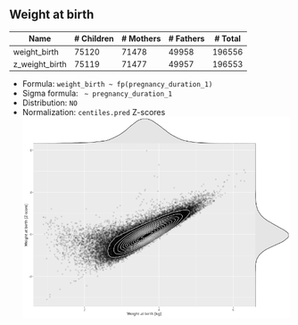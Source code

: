 ## Weight at birth

| Name | # Children | # Mothers | # Fathers | # Total |
| ---- | ---------- | --------- | --------- | ------- |
| weight_birth | 75120 | 71478 | 49958 | 196556 |
| z_weight_birth | 75119 | 71477 | 49957 | 196553 |

- Formula: `weight_birth ~ fp(pregnancy_duration_1)`
- Sigma formula: ` ~ pregnancy_duration_1`
- Distribution: `NO`
- Normalization: `centiles.pred` Z-scores
![](plots/z_weight_birth_vs_weight_birth_child.png)


